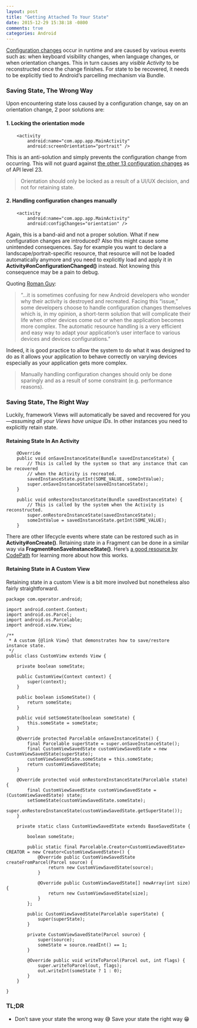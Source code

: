 ```yaml
---
layout: post
title: "Getting Attached To Your State"
date: 2015-12-29 15:38:18 -0800
comments: true
categories: Android
---
```


[Configuration changes](http://developer.android.com/guide/topics/resources/runtime-changes.html#HandlingTheChange) occur in runtime and are caused by various events such as: when keyboard visibility changes, when language changes, or when orientation changes. This in turn causes any *visible Activity* to be reconstructed once the change finishes. For state to be recovered, it needs to be explicitly tied to Android’s parcelling mechanism via Bundle.

### Saving State, The Wrong Way

Upon encountering state loss caused by a configuration change, say on an orientation change, 2 poor solutions are:

#### 1. Locking the orientation mode

```
    <activity 
        android:name="com.app.app.MainActivity"
        android:screenOrientation="portrait" />
```

This is an anti-solution and simply prevents the configuration change from occurring. This will not guard against [the other 13 configuration changes](http://developer.android.com/guide/topics/manifest/activity-element.html#config) as of API level 23.

> Orientation should only be locked as a result of a UI/UX decision, and not for retaining state.

#### 2. Handling configuration changes manually

```
    <activity 
        android:name="com.app.app.MainActivity"
        android:configChanges="orientation" />
```

Again, this is a band-aid and not a proper solution. What if new configuration changes are introduced? Also this might cause some unintended consequences. Say for example you want to declare a landscape/portrait-specific resource, that resource will not be loaded automatically anymore and you need to explicitly load and apply it in **Activity#onConfigurationChanged()** instead. Not knowing this consequence may be a pain to debug.

Quoting [Roman Guy](http://www.curious-creature.com/):

> “...it is sometimes confusing for new Android developers who wonder why their activity is destroyed and recreated. Facing this “issue,” some developers choose to handle configuration changes themselves which is, in my opinion, a short-term solution that will complicate their life when other devices come out or when the application becomes more complex. The automatic resource handling is a very efficient and easy way to adapt your application’s user interface to various devices and devices configurations.”

Indeed, it is good practice to allow the system to do what it was designed to do as it allows your application to behave correctly on varying devices especially as your application gets more complex.

> Manually handling configuration changes should only be done sparingly and as a result of some constraint (e.g. performance reasons).

### Saving State, The Right Way

Luckily, framework Views will automatically be saved and recovered for you—*assuming all your Views have unique IDs*. In other instances you need to explicitly retain state.

#### Retaining State In An Activity

```
    @Override
    public void onSaveInstanceState(Bundle savedInstanceState) {
        // This is called by the system so that any instance that can be recovered
        // when the Activity is recreated.
        savedInstanceState.putInt(SOME_VALUE, someIntValue);
        super.onSaveInstanceState(savedInstanceState);
    }

    public void onRestoreInstanceState(Bundle savedInstanceState) {
        // This is called by the system when the Activity is reconstructed.
        super.onRestoreInstanceState(savedInstanceState);
        someIntValue = savedInstanceState.getInt(SOME_VALUE);
    }
```
    
There are other lifecycle events where state can be restored such as in **Activity#onCreate()**. Retaining state in a Fragment can be done in a similar way via **Fragment#onSaveInstanceState()**. Here’s [a good resource by CodePath](https://guides.codepath.com/android/Handling-Configuration-Changes) for learning more about how this works.

#### Retaining State in A Custom View

Retaining state in a custom View is a bit more involved but nonetheless also fairly straightforward.

```
package com.operator.android;

import android.content.Context;
import android.os.Parcel;
import android.os.Parcelable;
import android.view.View;

/**
 * A custom {@link View} that demonstrates how to save/restore instance state.
 */
public class CustomView extends View {

    private boolean someState;

    public CustomView(Context context) {
        super(context);
    }

    public boolean isSomeState() {
        return someState;
    }

    public void setSomeState(boolean someState) {
        this.someState = someState;
    }

    @Override protected Parcelable onSaveInstanceState() {
        final Parcelable superState = super.onSaveInstanceState();
        final CustomViewSavedState customViewSavedState = new CustomViewSavedState(superState);
        customViewSavedState.someState = this.someState;
        return customViewSavedState;
    }

    @Override protected void onRestoreInstanceState(Parcelable state) {
        final CustomViewSavedState customViewSavedState = (CustomViewSavedState) state;
        setSomeState(customViewSavedState.someState);
        super.onRestoreInstanceState(customViewSavedState.getSuperState());
    }

    private static class CustomViewSavedState extends BaseSavedState {

        boolean someState;

        public static final Parcelable.Creator<CustomViewSavedState> CREATOR = new Creator<CustomViewSavedState>() {
            @Override public CustomViewSavedState createFromParcel(Parcel source) {
                return new CustomViewSavedState(source);
            }

            @Override public CustomViewSavedState[] newArray(int size) {
                return new CustomViewSavedState[size];
            }
        };

        public CustomViewSavedState(Parcelable superState) {
            super(superState);
        }

        private CustomViewSavedState(Parcel source) {
            super(source);
            someState = source.readInt() == 1;
        }

        @Override public void writeToParcel(Parcel out, int flags) {
            super.writeToParcel(out, flags);
            out.writeInt(someState ? 1 : 0);
        }
    }

}
```

### TL;DR

* Don’t save your state the wrong way 😅 Save your state the right way 😁